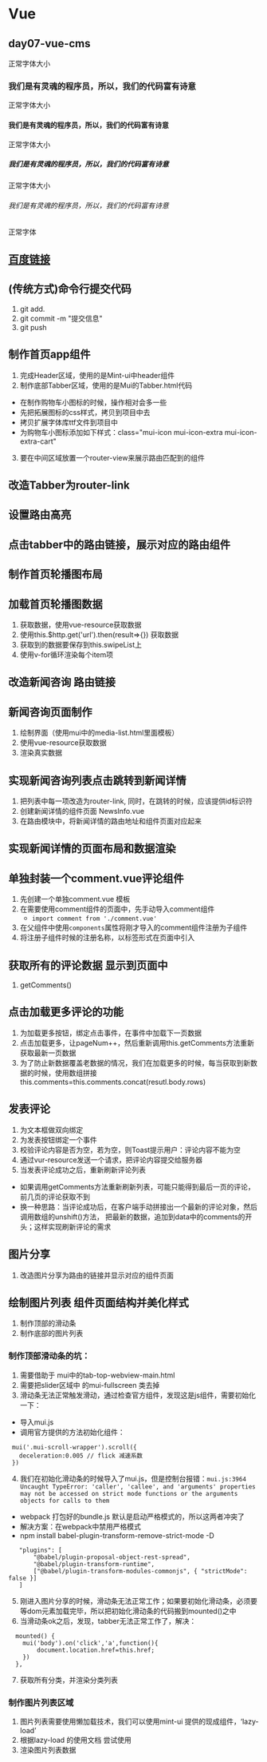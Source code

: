 # Vue
## day07-vue-cms
正常字体大小
### 我们是有灵魂的程序员，所以，我们的代码富有诗意
正常字体大小
#### 我们是有灵魂的程序员，所以，我们的代码富有诗意
正常字体大小
##### 我们是有灵魂的程序员，所以，我们的代码富有诗意
正常字体大小
###### 我们是有灵魂的程序员，所以，我们的代码富有诗意
正常字体

## [百度链接](http://www.baidu.com)

## (传统方式)命令行提交代码
1. git add.
2. git commit -m "提交信息"
3. git push 

## 制作首页app组件
1. 完成Header区域，使用的是Mint-ui中header组件
2. 制作底部Tabber区域，使用的是Mui的Tabber.html代码
 + 在制作购物车小图标的时候，操作相对会多一些
 + 先把拓展图标的css样式，拷贝到项目中去
 + 拷贝扩展字体库ttf文件到项目中
 + 为购物车小图标添加如下样式：class="mui-icon mui-icon-extra mui-icon-extra-cart"
3. 要在中间区域放置一个router-view来展示路由匹配到的组件

## 改造Tabber为router-link
## 设置路由高亮 
## 点击tabber中的路由链接，展示对应的路由组件

## 制作首页轮播图布局

## 加载首页轮播图数据
1. 获取数据，使用vue-resource获取数据
2. 使用this.$http.get('url').then(result=>{}) 获取数据
3. 获取到的数据要保存到this.swipeList上
4. 使用v-for循环渲染每个item项


## 改造新闻咨询 路由链接

## 新闻咨询页面制作
1. 绘制界面（使用mui中的media-list.html里面模板）
2. 使用vue-resource获取数据
3. 渲染真实数据


## 实现新闻咨询列表点击跳转到新闻详情
1. 把列表中每一项改造为router-link, 同时，在跳转的时候，应该提供id标识符
2. 创建新闻详情的组件页面 NewsInfo.vue
3. 在路由模块中，将新闻详情的路由地址和组件页面对应起来


## 实现新闻详情的页面布局和数据渲染


## 单独封装一个comment.vue评论组件
1. 先创建一个单独comment.vue 模板
2. 在需要使用comment组件的页面中，先手动导入comment组件
    + `import comment from './comment.vue'`
3. 在父组件中使用`components`属性将刚才导入的comment组件注册为子组件
4. 将注册子组件时候的注册名称，以标签形式在页面中引入


## 获取所有的评论数据 显示到页面中
1. getComments()


## 点击加载更多评论的功能
1. 为加载更多按钮，绑定点击事件，在事件中加载下一页数据
2. 点击加载更多，让pageNum++，然后重新调用this.getComments方法重新获取最新一页数据
3. 为了防止新数据覆盖老数据的情况，我们在加载更多的时候，每当获取到新数据的时候，使用数组拼接  this.comments=this.comments.concat(resutl.body.rows)

## 发表评论
1. 为文本框做双向绑定
2. 为发表按钮绑定一个事件
3. 校验评论内容是否为空，若为空，则Toast提示用户：评论内容不能为空
4. 通过vur-resource发送一个请求，把评论内容提交给服务器
5. 当发表评论成功之后，重新刷新评论列表
 + 如果调用getComments方法重新刷新列表，可能只能得到最后一页的评论，前几页的评论获取不到
 + 换一种思路：当评论成功后，在客户端手动拼接出一个最新的评论对象，然后调用数组的unshift()方法，
   把最新的数据，追加到data中的comments的开头；这样实现刷新评论的需求

## 图片分享
1. 改造图片分享为路由的链接并显示对应的组件页面

## 绘制图片列表 组件页面结构并美化样式
1. 制作顶部的滑动条
2. 制作底部的图片列表
### 制作顶部滑动条的坑：
1. 需要借助于 mui中的tab-top-webview-main.html
2. 需要把slider区域中 的mui-fullscreen 类去掉
3. 滑动条无法正常触发滑动，通过检查官方组件，发现这是js组件，需要初始化一下：
 + 导入mui.js
 + 调用官方提供的方法初始化组件：
 ```
  mui('.mui-scroll-wrapper').scroll({
    deceleration:0.005 // flick 减速系数
  })
 ```
4. 我们在初始化滑动条的时候导入了mui.js，但是控制台报错：`mui.js:3964 Uncaught TypeError: 'caller', 'callee', and 'arguments' properties may not be accessed on strict mode functions or the arguments objects for calls to them`
 + webpack 打包好的bundle.js 默认是启动严格模式的，所以这两者冲突了
 + 解决方案：在webpack中禁用严格模式
 + npm install babel-plugin-transform-remove-strict-mode -D
 ```
    "plugins": [
        "@babel/plugin-proposal-object-rest-spread",
        "@babel/plugin-transform-runtime",
        ["@babel/plugin-transform-modules-commonjs", { "strictMode": false }]
    ]
 ``` 
5. 刚进入图片分享的时候，滑动条无法正常工作；如果要初始化滑动条，必须要等dom元素加载完毕，所以把初始化滑动条的代码搬到mounted()之中
6. 当滑动条ok之后，发现，tabber无法正常工作了，解决：
  ``` 
    mounted() { 
      mui('body').on('click','a',function(){
          document.location.href=this.href;
      })
    },
  ``` 
7. 获取所有分类，并渲染分类列表


### 制作图片列表区域
1. 图片列表需要使用懒加载技术，我们可以使用mint-ui 提供的现成组件，‘lazy-load’
2. 根据lazy-load 的使用文档 尝试使用
3. 渲染图片列表数据